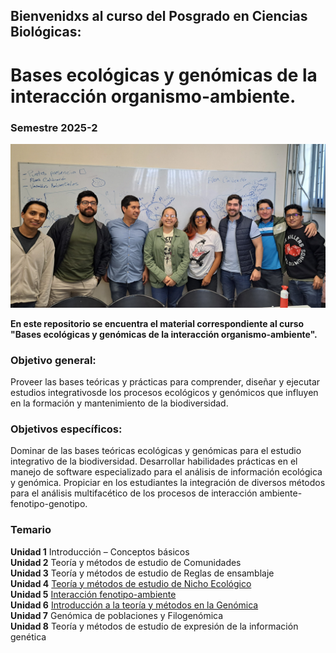 ## Bienvenidxs al curso del Posgrado en Ciencias Biológicas:
# Bases ecológicas y genómicas de la interacción organismo-ambiente.

### Semestre 2025-2 

![Semestre 2025-2](Unidad_4/figuras/20250213_134821.jpg) 

**En este repositorio se encuentra el material correspondiente al curso "Bases ecológicas y genómicas de la interacción organismo-ambiente".**

### Objetivo general:
Proveer las bases teóricas y prácticas para comprender, diseñar y ejecutar estudios integrativosde los procesos ecológicos y genómicos que influyen en la formación y mantenimiento de la biodiversidad.

### Objetivos específicos:
Dominar de las bases teóricas ecológicas y genómicas para el estudio integrativo de la biodiversidad.
Desarrollar habilidades prácticas en el manejo de software especializado para el análisis de información ecológica y genómica.
Propiciar en los estudiantes la integración de diversos métodos para el análisis multifacético de los procesos de interacción ambiente-fenotipo-genotipo.
 
### Temario  
**Unidad 1** Introducción – Conceptos básicos  
**Unidad 2** Teoría y métodos de estudio de Comunidades  
**Unidad 3** Teoría y métodos de estudio de Reglas de ensamblaje  
**Unidad 4** [Teoría y métodos de estudio de Nicho Ecológico](https://github.com/Ornitologia-MZFC/PCB_2025-2/blob/main/Unidad_4/unidad_4.md)  
**Unidad 5** [Interacción fenotipo-ambiente](https://github.com/Ornitologia-MZFC/PCB_2025-2/blob/main/Unidad_5/presentacion_unidad_5.md)  
**Unidad 6** [Introducción a la teoría y métodos en la Genómica](https://github.com/Ornitologia-MZFC/PCB_2025-2/blob/main/Unidad_6/Unidad%206.%20Introducci%C3%B3n%20a%20la%20teor%C3%ADa%20y%20m%C3%A9todos%20en%20la%20Gen%C3%B3mica%201.md)  
**Unidad 7** Genómica de poblaciones y Filogenómica  
**Unidad 8** Teoría y métodos de estudio de expresión de la información genética
